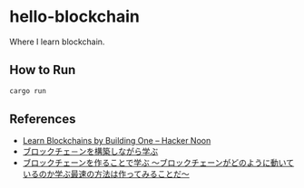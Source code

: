 # hello-blockchain

Where I learn blockchain.

## How to Run

```sh
cargo run
```

## References

- [Learn Blockchains by Building One – Hacker Noon](https://hackernoon.com/learn-blockchains-by-building-one-117428612f46)
- [ブロックチェ－ンを構築しながら学ぶ](https://postd.cc/learn-blockchains-by-building-one/)
- [ブロックチェーンを作ることで学ぶ 〜ブロックチェーンがどのように動いているのか学ぶ最速の方法は作ってみることだ〜](https://qiita.com/hidehiro98/items/841ece65d896aeaa8a2a)
